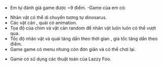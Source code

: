 * Em tự đánh giá game được ~9 điểm.
 -Game của em có:
 + Nhân vật có thể di chuyển tương tự dinosarus.
 + Các vật cản , quái có animation.
 + Tọa độ của chim và vật cản random để nhân vật luôn luôn có thể vượt qua.
 + Tốc độ nhân vật và quái tăng dần theo thời gian , gia tốc tăng dần theo điểm.
 + Game game có menu nhưng còn đơn giản và có thể chơi lại.
 - Game có sử dụng các thuật toán của Lazzy Foo.
 
